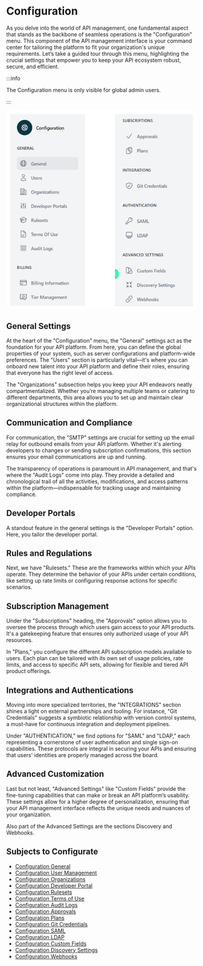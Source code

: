 # Configuration

<head>
  <meta name="guidename" content="API Management"/>
  <meta name="context" content="GUID-106c6dae-8b78-4add-8849-9130cf35f3fb"/>
</head>

As you delve into the world of API management, one fundamental aspect that stands as the backbone of seamless operations is the "Configuration" menu. This component of the API management interface is your command center for tailoring the platform to fit your organization's unique requirements. Let’s take a guided tour through this menu, highlighting the crucial settings that empower you to keep your API ecosystem robust, secure, and efficient.

:::info

The Configuration menu is only visible for global admin users.

:::

![Subjects to Configurate](../Images/img-cp-admin_portal_config_subjects_to_configurate.png)

## General Settings

At the heart of the "Configuration" menu, the "General" settings act as the foundation for your API platform. From here, you can define the global properties of your system, such as server configurations and platform-wide preferences. The "Users" section is particularly vital—it's where you can onboard new talent into your API platform and define their roles, ensuring that everyone has the right level of access.

The "Organizations" subsection helps you keep your API endeavors neatly compartmentalized. Whether you’re managing multiple teams or catering to different departments, this area allows you to set up and maintain clear organizational structures within the platform.

## Communication and Compliance

For communication, the "SMTP" settings are crucial for setting up the email relay for outbound emails from your API platform. Whether it's alerting developers to changes or sending subscription confirmations, this section ensures your email communications are up and running.

The transparency of operations is paramount in API management, and that's where the "Audit Logs" come into play. They provide a detailed and chronological trail of all the activities, modifications, and access patterns within the platform—indispensable for tracking usage and maintaining compliance.

## Developer Portals

A standout feature in the general settings is the "Developer Portals" option. Here, you tailor the developer portal. 

## Rules and Regulations

Next, we have "Rulesets." These are the frameworks within which your APIs operate. They determine the behavior of your APIs under certain conditions, like setting up rate limits or configuring response actions for specific scenarios.

## Subscription Management

Under the "Subscriptions" heading, the "Approvals" option allows you to oversee the process through which users gain access to your API products. It's a gatekeeping feature that ensures only authorized usage of your API resources.

In "Plans," you configure the different API subscription models available to users. Each plan can be tailored with its own set of usage policies, rate limits, and access to specific API sets, allowing for flexible and tiered API product offerings.

## Integrations and Authentications

Moving into more specialized territories, the "INTEGRATIONS" section shines a light on external partnerships and tooling. For instance, "Git Credentials" suggests a symbiotic relationship with version control systems, a must-have for continuous integration and deployment pipelines.

Under "AUTHENTICATION," we find options for "SAML" and "LDAP," each representing a cornerstone of user authentication and single sign-on capabilities. These protocols are integral in securing your APIs and ensuring that users' identities are properly managed across the board.

## Advanced Customization

Last but not least, "Advanced Settings" like "Custom Fields" provide the fine-tuning capabilities that can make or break an API platform’s usability. These settings allow for a higher degree of personalization, ensuring that your API management interface reflects the unique needs and nuances of your organization.

Also part of the Advanced Settings are the sections Discovery and Webhooks.

## Subjects to Configurate
 
- [Configuration General](../Topics/cp-Configuration_general.md)
- [Configuration User Management](../Topics/cp-Configuration_user_management.md)
- [Configuration Organizations](../Topics/cp-Configuration_organisation.md)
- [Configuration Developer Portal](../topics/cp_Configuration_developer_portal.md)
- [Configuration Rulesets](../Topics/cp-Configuration_ruleset.md)
- [Configuration Terms of Use](../Topics/cp-Configuration_term_of_use.md)
- [Configuration Audit Logs](../Topics/cp-Configuration_audit_logs.md)
- [Configuration Approvals](../Topics/cp-Configuration_approvals.md)
- [Configuration Plans](../Topics/cp-Configuration_plans.md)
- [Configuration Git Credentials](../Topics/cp-Configuration_Git_credentials.md)
- [Configuration SAML](../Topics/cp-Configuration_SAML.md)
- [Configuration LDAP](../Topics/cp-Configuration_LDAP.md)
- [Configuration Custom Fields](../Topics/cp-Configuration_custom_fields.md)
- [Configuration Discovery Settings](../Topics/cp-Configuration_discovery_settings.md)
- [Configuration Webhooks](../Topics/cp-Configuration_webhooks.md)



